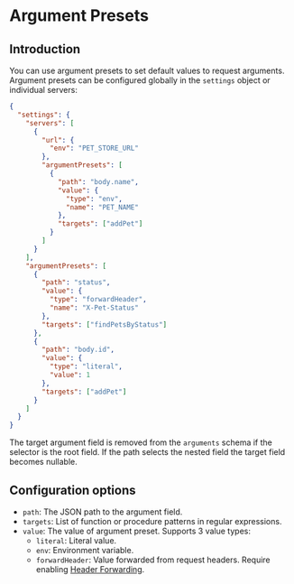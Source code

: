 # Argument Presets

## Introduction

You can use argument presets to set default values to request arguments. Argument presets can be configured globally in the `settings` object or individual servers:

```json
{
  "settings": {
    "servers": [
      {
        "url": {
          "env": "PET_STORE_URL"
        },
        "argumentPresets": [
          {
            "path": "body.name",
            "value": {
              "type": "env",
              "name": "PET_NAME"
            },
            "targets": ["addPet"]
          }
        ]
      }
    ],
    "argumentPresets": [
      {
        "path": "status",
        "value": {
          "type": "forwardHeader",
          "name": "X-Pet-Status"
        },
        "targets": ["findPetsByStatus"]
      },
      {
        "path": "body.id",
        "value": {
          "type": "literal",
          "value": 1
        },
        "targets": ["addPet"]
      }
    ]
  }
}
```

The target argument field is removed from the `arguments` schema if the selector is the root field. If the path selects the nested field the target field becomes nullable.

## Configuration options

- `path`: The JSON path to the argument field.
- `targets`: List of function or procedure patterns in regular expressions.
- `value`: The value of argument preset. Supports 3 value types:
  - `literal`: Literal value.
  - `env`: Environment variable.
  - `forwardHeader`: Value forwarded from request headers. Require enabling [Header Forwarding](./authentication.md#headers-forwarding).
